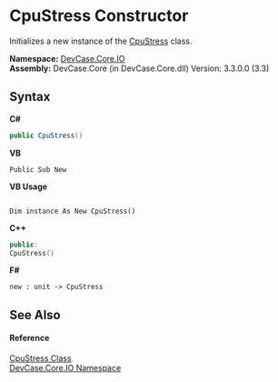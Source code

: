 # CpuStress Constructor 
 

Initializes a new instance of the <a href="T_DevCase_Core_IO_CpuStress">CpuStress</a> class.

**Namespace:**&nbsp;<a href="N_DevCase_Core_IO">DevCase.Core.IO</a><br />**Assembly:**&nbsp;DevCase.Core (in DevCase.Core.dll) Version: 3.3.0.0 (3.3)

## Syntax

**C#**<br />
``` C#
public CpuStress()
```

**VB**<br />
``` VB
Public Sub New
```

**VB Usage**<br />
``` VB Usage

Dim instance As New CpuStress()
```

**C++**<br />
``` C++
public:
CpuStress()
```

**F#**<br />
``` F#
new : unit -> CpuStress
```


## See Also


#### Reference
<a href="T_DevCase_Core_IO_CpuStress">CpuStress Class</a><br /><a href="N_DevCase_Core_IO">DevCase.Core.IO Namespace</a><br />